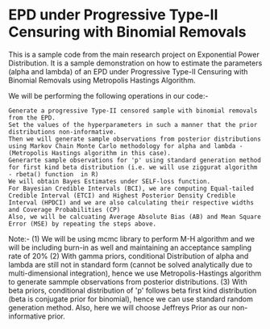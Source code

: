 # EPD under Progressive Type-II Censuring with Binomial Removals

This is a sample code from the main research project on Exponential Power Distribution. It is a sample demonstration on how to estimate the parameters (alpha and lambda) of an EPD under Progressive Type-II Censuring with Binomial Removals using Metropolis Hastings Algorithm.

We will be performing the following operations in our code:-

    Generate a progressive Type-II censored sample with binomial removals from the EPD.
    Set the values of the hyperparameters in such a manner that the prior distributions non-informative. 
    Then we will generate sample observations from posterior distributions using Markov Chain Monte Carlo methodology for alpha and lambda - (Metropolis Hastings algorithm in this case).
    Generarte sample observations for 'p' using standard generation method for first kind beta distribution (i.e. we will use ziggurat algorithm - rbeta() function  in R)
    We will obtain Bayes Estimates under SELF-loss function.
    For Bayesian Credible Intervals (BCI), we are computing Equal-tailed Credible Interval (ETCI) and Highest Posterior Density Credible Interval (HPDCI) and we are also calculating their respective widths and Coverage Probabilities (CP)
    Also, we will be calcuating Average Absolute Bias (AB) and Mean Square Error (MSE) by repeating the steps above.

Note:- 
(1) We will be using mcmc library to perform M-H algorithm and we will be including burn-in as well and maintaining an acceptance sampling rate of 20%
(2) With gamma priors, conditional Distribution of alpha and lambda are still not in standard form (cannot be solved analytically due to multi-dimensional integration), hence we use Metropolis-Hastings algorithm to generate sammple observations from posterior distributions. 
(3) With beta priors, conditional distribution of 'p' follows beta first kind distribution (beta is conjugate prior for binomial), hence we can use standard random generation method. Also, here we will choose Jeffreys Prior as our non-informative prior.
